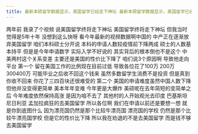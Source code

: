 ```yaml
---
title: 最新本硕留学数据显示，美国留学已经走下神坛 最新本硕留学数据显示，美国留学已经走下神坛，预算不够不建议去美国留学了
---
```

两年前
我录了个视频
说美国留学终将走下神坛
美国留学终将走下神坛
但我当时觉得是5年十年
没想到这么快呀
看今年最新的视频数据啊中国的
中产正在逐渐放弃美国留学
咱们本科硕士分开说
本科的申请人数较疫情前下降两成
硕士的人数基本持平
但是是今年申请数字
实际入学不好说的
其实背后的根本倒也不是这个
中美两村这个关系变差
主要还是美国的性价比下降了
咱们说3个原因啊
导致他走向平台
第一个
留在美国工作的比例现在目前过低
导致各位花了100万
200万 300400万
可能毕业之后收不回这个钱来
虽然多数留学生消费不是投资
但是真到你收不回来
你花了三四百块还很难受的
第二个
美国的申请难度虽然中国人数下降
但他并没变得更简单
美本年年变难
今年更是大爆炸
美硕呢在去年简短的变简单之后
今年难度依然保持高涨
是因为咱不去了
其他村的人开始观光去印度
巴基斯坦
尼日利亚
孟加拉疯狂的去美国留学
所以各位啊
我们在申请以前还是要想一想
就是你到底图什么
因为漂亮国仍然是那个比较牛漂亮国
漂亮国的学校
仍然是那个比较牛漂亮国学校
但是它的性价比下降
所以我在劝退的不是去美国留学
而是钱不够去美国留学

